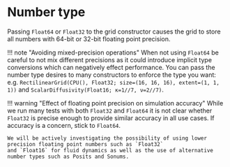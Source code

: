 # Number type

Passing `Float64` or `Float32` to the grid constructor causes the grid to store all numbers
with 64-bit or 32-bit floating point precision.

!!! note "Avoiding mixed-precision operations"
    When not using `Float64` be careful to not mix different precisions as it could introduce implicit type conversions
    which can negatively effect performance. You can pass the number type desires to many constructors to enforce
    the type you want: e.g. `RectilinearGrid(CPU(), Float32; size=(16, 16, 16), extent=(1, 1, 1))` and
    `ScalarDiffusivity(Float16; κ=1//7, ν=2//7)`.

!!! warning "Effect of floating point precision on simulation accuracy"
    While we run many tests with both `Float32` and `Float64` it is not clear whether `Float32` is precise enough to
    provide similar accuracy in all use cases. If accuracy is a concern, stick to `Float64`.

    We will be actively investigating the possibility of using lower precision floating point numbers such as `Float32`
    and `Float16` for fluid dynamics as well as the use of alternative number types such as Posits and Sonums.
